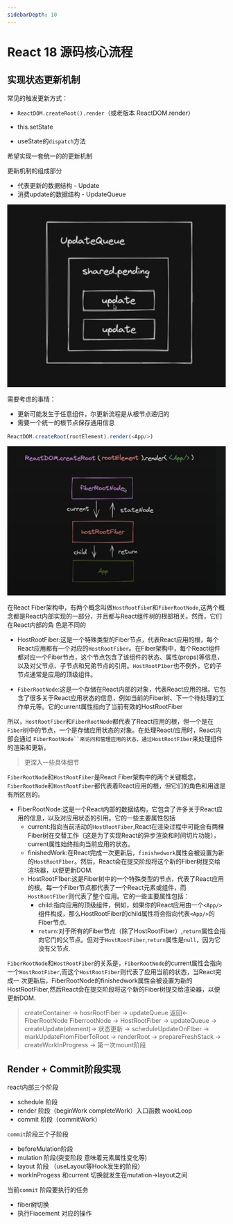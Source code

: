 ```yaml
---
sidebarDepth: 10
---
```


# React 18 源码核心流程


## 实现状态更新机制

常见的触发更新方式：

- `ReactDOM.createRoot().render`（或老版本 ReactDOM.render）

- this.setState

- useState的`dispatch`方法 


希望实现一套统一的的更新机制

更新机制的组成部分 

- 代表更新的数据结构 - Update
- 消费update的数据结构 - UpdateQueue


![queue](./assets/queue.png)

需要考虑的事情：

- 更新可能发生于任意组件，尔更新流程是从根节点递归的
- 需要一个统一的根节点保存通用信息

```js
ReactDOM.createRoot(rootElement).render(<App/>)
```

![alt text](./assets/renderApp.png)

在React Fiber架构中，有两个概念叫做`HostRootFibe`r和`FiberRootNode`,这两个概念都是React内部实现的一部分，并且都与React组件树的根部相关。然而，它们在React内部的角
色是不同的

- HostRootFiber:这是一个特殊类型的Fiber节点，代表React应用的根，每个React应用都有一个对应的`HostRootFiber`。在Fiber架构中，每个React组件都对应一个Fiber节点，这个节点包含了该组件的状态、属性(props)等信息，以及对父节点、子节点和兄弟节点的引用。`HostRootP1ber`也不例外，它的子节点通常是应用的顶级组件。

- `FiberRootNode`:这是一个存储在React内部的对象，代表React应用的根。它包含了很多关于React应用状态的信息，例如当前的Fiber树、下一个待处理的工作单元等。它的current属性指向了当前有效的HostRootFiber

所以，`HostRootFiber`和`FiberRootNode`都代表了React应用的根，但一个是在`Fiber`树中的节点，一个是存储应用状态的对象。在处理React/应用时，React内部会通过
`FiberRootNode``来访问和管理应用的状态，通过HostRootF1ber`来处理组件的渲染和更新。

>更深入一些具体细节

`FiberRootNode`和`HostRootFiber`是React Fiber架构中的两个关键概念，`FiberRootNode`和`HostRootFiber`都代表着React应用的根，但它们的角色和用途是有所区别的。

- FiberRootNode:这是一个React内部的数据结构，它包含了许多关于React应用的信息，以及对应用状态的引用。它的一些主要属性包括
  - current:指向当前活动的`HostRootFiber`,React在渲染过程中可能会有两棵Fiber树在交替工作（这是为了实现React的异步渲染和时间切片功能），current属性始终指向当前应用的状态。
  - finishedWork:在React完成一次更新后，`finishedwork`属性会被设置为新的`HostRootF1ber`。然后，React会在提交阶段将这个新的Fiber树提交给渲块器，以便更新DOM.
  - HostRootF1ber:这是Fiber树中的一个特殊类型的节点，代表了React应用的根。每一个Fiber节点都代表了一个React元素或组件，而`HostRootF1ber`则代表了整个应用。它的一些主要属性包括：
    - child:指向应用的顶级组件，例如，如果你的React应用由一个`<App/>`组件构成，那么HostRootFiber的child属性将会指向代表`<App/>`的Fiber节点.
    - `return`:对于所有的Fiber节点（除了HostRootFiber）,`return`属性会指向它门的父节点。但对于`HostRootFiber`,`return`属性是`null`，因为它没有父节点.

`FiberRootNode`和`HostRootFiber`的关系是，`FiberRootNode`的current属性会指向一个`HostRootFiber`,而这个`HostRootFiber`则代表了应用当前的状态，当React完成一
次更新后，FiberRootNode的finishedwork属性会被设置为新的HostRootFiber,然后React会在提交阶段将这个新的Fiber树提交给渲染器，以便更新DOM.

> createContainer -> hosrRootFiber -> updateQueue 返回<- FiberRootNode
> FiberrootNode -> HostRootFiber -> updateQueue -> createUpdate(element)-> 状态更新 -> scheduleUpdateOnFIber -> markUpdateFromFiberToRoot -> renderRoot -> prepareFreshStack -> createWorkInProgress ->  第一次mount阶段


## Render + Commit阶段实现 

react内部三个阶段
- schedule 阶段
- render 阶段（beginWork completeWork）入口函数 wookLoop
- commit 阶段（commitWork）

`commit`阶段三个子阶段

- beforeMulation阶段 
- mulation 阶段(突变阶段 意味着元素属性变化等)
- layout 阶段  （useLayout等Hook发生的阶段）
- workInProgess 和current 切换就发生在mutation->layout之间

当前`commit` 阶段要执行的任务
- fiber树切换
- 执行Fiacement 对应的操作